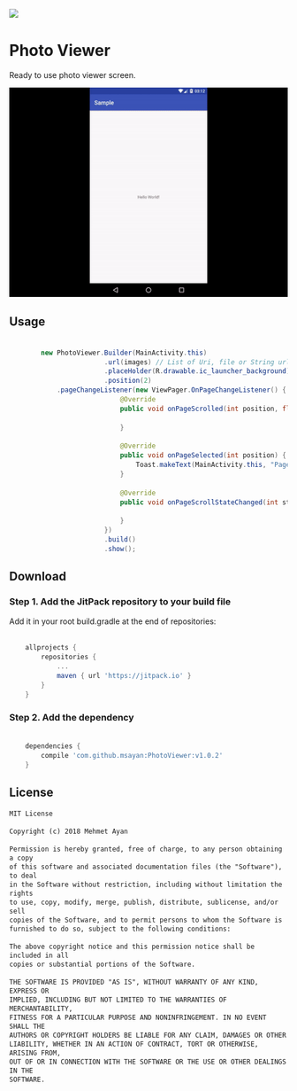 [![](https://jitpack.io/#msayan/PhotoViewer.svg)](https://jitpack.io/#msayan/PhotoViewer)

# Photo Viewer

Ready to use photo viewer screen.

![sample_video](assets/sample.gif)

## Usage


```java

        new PhotoViewer.Builder(MainActivity.this)
                        .url(images) // List of Uri, file or String url
                        .placeHolder(R.drawable.ic_launcher_background) // placeHolder for images
                        .position(2)
			.pageChangeListener(new ViewPager.OnPageChangeListener() {
                            @Override
                            public void onPageScrolled(int position, float positionOffset, int positionOffsetPixels) {

                            }

                            @Override
                            public void onPageSelected(int position) {
                                Toast.makeText(MainActivity.this, "Page Selected : " + position, Toast.LENGTH_SHORT).show();
                            }

                            @Override
                            public void onPageScrollStateChanged(int state) {

                            }
                        })
                        .build()
                        .show();

```


## Download

### Step 1. Add the JitPack repository to your build file

Add it in your root build.gradle at the end of repositories:

```groovy

	allprojects {
		repositories {
			...
			maven { url 'https://jitpack.io' }
		}
	}
```

### Step 2. Add the dependency

```groovy

	dependencies {
		compile 'com.github.msayan:PhotoViewer:v1.0.2'
	}

```

## License

    MIT License

    Copyright (c) 2018 Mehmet Ayan

    Permission is hereby granted, free of charge, to any person obtaining a copy
    of this software and associated documentation files (the "Software"), to deal
    in the Software without restriction, including without limitation the rights
    to use, copy, modify, merge, publish, distribute, sublicense, and/or sell
    copies of the Software, and to permit persons to whom the Software is
    furnished to do so, subject to the following conditions:

    The above copyright notice and this permission notice shall be included in all
    copies or substantial portions of the Software.

    THE SOFTWARE IS PROVIDED "AS IS", WITHOUT WARRANTY OF ANY KIND, EXPRESS OR
    IMPLIED, INCLUDING BUT NOT LIMITED TO THE WARRANTIES OF MERCHANTABILITY,
    FITNESS FOR A PARTICULAR PURPOSE AND NONINFRINGEMENT. IN NO EVENT SHALL THE
    AUTHORS OR COPYRIGHT HOLDERS BE LIABLE FOR ANY CLAIM, DAMAGES OR OTHER
    LIABILITY, WHETHER IN AN ACTION OF CONTRACT, TORT OR OTHERWISE, ARISING FROM,
    OUT OF OR IN CONNECTION WITH THE SOFTWARE OR THE USE OR OTHER DEALINGS IN THE
    SOFTWARE.
